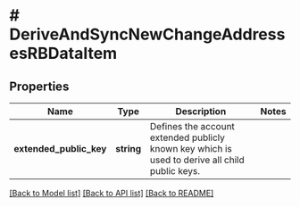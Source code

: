 # # DeriveAndSyncNewChangeAddressesRBDataItem

## Properties

Name | Type | Description | Notes
------------ | ------------- | ------------- | -------------
**extended_public_key** | **string** | Defines the account extended publicly known key which is used to derive all child public keys. |

[[Back to Model list]](../../README.md#models) [[Back to API list]](../../README.md#endpoints) [[Back to README]](../../README.md)
